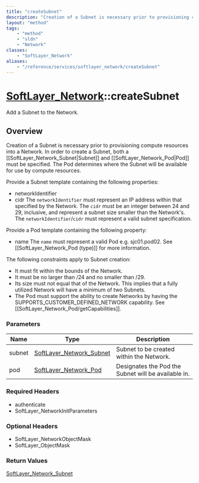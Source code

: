 ```yaml
---
title: "createSubnet"
description: "Creation of a Subnet is necessary prior to provisioning compute resources into a Network. In order to create a Subnet, b... "
layout: "method"
tags:
    - "method"
    - "sldn"
    - "Network"
classes:
    - "SoftLayer_Network"
aliases:
    - "/reference/services/softlayer_network/createSubnet"
---
```

# [SoftLayer_Network](/reference/services/SoftLayer_Network)::createSubnet

Add a Subnet to the Network.


## Overview 
Creation of a Subnet is necessary prior to provisioning compute resources into a Network. In order to create a Subnet, both a [[SoftLayer_Network_Subnet|Subnet]] and [[SoftLayer_Network_Pod|Pod]] must be specified. The Pod determines where the Subnet will be available for use by compute resources. 

Provide a Subnet template containing the following properties: 
* networkIdentifier
* cidr
The ``networkIdentifier`` must represent an IP address within that specified by the Network. The ``cidr`` must be an integer between 24 and 29, inclusive, and represent a subnet size smaller than the Network's. The ``networkIdentifier``/``cidr`` must represent a valid subnet specification. 

Provide a Pod template containing the following property: 
* name
The ``name`` must represent a valid Pod e.g. sjc01.pod02. See [[SoftLayer_Network_Pod (type)]] for more information. 

The following constraints apply to Subnet creation: 
* It must fit within the bounds of the Network.
* It must be no larger than /24 and no smaller than /29.
* Its size must not equal that of the Network. This implies that a fully
utilized Network will have a minimum of two Subnets. 
* The Pod must support the ability to create Networks by having the
SUPPORTS_CUSTOMER_DEFINED_NETWORK capability. See [[SoftLayer_Network_Pod/getCapabilities]]. 

### Parameters 
|Name | Type | Description |
| --- | --- | --- |
|subnet| <a href='/reference/datatypes/SoftLayer_Network_Subnet'>SoftLayer_Network_Subnet </a>| Subnet to be created within the Network.|
|pod| <a href='/reference/datatypes/SoftLayer_Network_Pod'>SoftLayer_Network_Pod </a>| Designates the Pod the Subnet will be available in.|


### Required Headers
* authenticate
* SoftLayer_NetworkInitParameters

### Optional Headers
* SoftLayer_NetworkObjectMask
* SoftLayer_ObjectMask

### Return Values
<a href='/reference/datatypes/SoftLayer_Network_Subnet'>SoftLayer_Network_Subnet </a>

